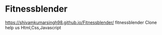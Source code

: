 # Fitnessblender
 https://shivamkumarsingh98.github.io/Fitnessblender/
fitnessblender Clone help us Html,Css,Javascript

